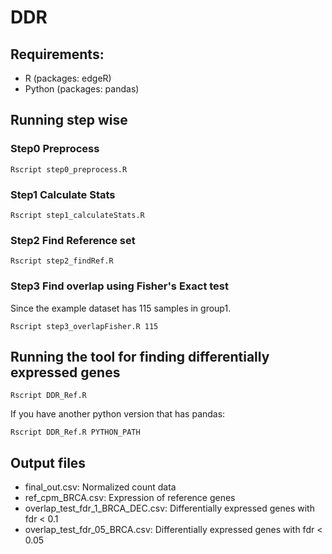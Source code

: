 # DDR

## Requirements:
* R (packages: edgeR)
* Python (packages: pandas)

## Running step wise

### Step0 Preprocess
```
Rscript step0_preprocess.R
```
### Step1 Calculate Stats
```
Rscript step1_calculateStats.R 
```
### Step2 Find Reference set
```
Rscript step2_findRef.R
```
### Step3 Find overlap using Fisher's Exact test
Since the example dataset has 115 samples in group1.
```
Rscript step3_overlapFisher.R 115
```


## Running the tool for finding differentially expressed genes 
```
Rscript DDR_Ref.R
```
If you have another python version that has pandas:
```
Rscript DDR_Ref.R PYTHON_PATH
```

## Output files
* final_out.csv: Normalized count data
* ref_cpm_BRCA.csv: Expression of reference genes
* overlap_test_fdr_1_BRCA_DEC.csv: Differentially expressed genes with fdr < 0.1
* overlap_test_fdr_05_BRCA.csv: Differentially expressed genes with fdr < 0.05
